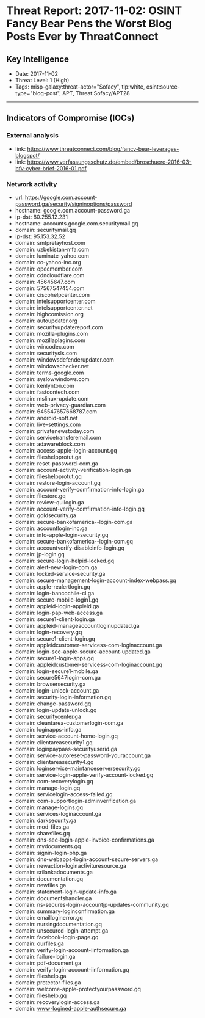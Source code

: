 # Threat Report: 2017-11-02: OSINT Fancy Bear Pens the Worst Blog Posts Ever by ThreatConnect


## Key Intelligence
* Date: 2017-11-02
* Threat Level: 1 (High)
* Tags: misp-galaxy:threat-actor="Sofacy", tlp:white, osint:source-type="blog-post", APT, Threat:Sofacy/APT28

---

## Indicators of Compromise (IOCs)
### External analysis
* link: https://www.threatconnect.com/blog/fancy-bear-leverages-blogspot/
* link: https://www.verfassungsschutz.de/embed/broschuere-2016-03-bfv-cyber-brief-2016-01.pdf

### Network activity
* url: https://google.com.account-password.ga/security/signinoptions/password
* hostname: google.com.account-password.ga
* ip-dst: 80.255.12.231
* hostname: accounts.google.com.securitymail.gq
* domain: securitymail.gq
* ip-dst: 95.153.32.52
* domain: smtprelayhost.com
* domain: uzbekistan-mfa.com
* domain: luminate-yahoo.com
* domain: cc-yahoo-inc.org
* domain: opecmember.com
* domain: cdncloudflare.com
* domain: 45645647.com
* domain: 57567547454.com
* domain: ciscohelpcenter.com
* domain: intelsupportcenter.com
* domain: intelsupportcenter.net
* domain: highcomission.org
* domain: autoupdater.org
* domain: securityupdatereport.com
* domain: mozilla-plugins.com
* domain: mozillaplagins.com
* domain: wincodec.com
* domain: securitysls.com
* domain: windowsdefenderupdater.com
* domain: windowschecker.net
* domain: terms-google.com
* domain: syslowwindows.com
* domain: kenlynton.com
* domain: fastcontech.com
* domain: mslinux-update.com
* domain: web-privacy-guardian.com
* domain: 645547657668787.com
* domain: android-soft.net
* domain: live-settings.com
* domain: privatenewstoday.com
* domain: servicetransferemail.com
* domain: adawareblock.com
* domain: access-apple-login-account.gq
* domain: fileshelpprotut.ga
* domain: reset-password-com.ga
* domain: account-activity-verification-login.ga
* domain: fileshelpprotut.gq
* domain: restore-login-account.gq
* domain: account-verify-comfirmation-info-login.ga
* domain: filestore.gq
* domain: review-quilogin.ga
* domain: account-verify-comfirmation-info-login.gq
* domain: goldsecurity.ga
* domain: secure-bankofamerica--login-com.ga
* domain: accountlogin-inc.ga
* domain: info-apple-login-security.gq
* domain: secure-bankofamerica--login-com.gq
* domain: accountverify-disableinfo-login.gq
* domain: jp-login.gq
* domain: secure-login-helpid-locked.gq
* domain: alert-new-login-com.ga
* domain: locked-service-security.ga
* domain: secure-management-login-account-index-webpass.gq
* domain: apple-realertlogin.gq
* domain: login-bancochile-cl.ga
* domain: secure-mobile-login1.gq
* domain: appleid-login-appleid.ga
* domain: login-pap-web-access.ga
* domain: secure1-client-login.ga
* domain: appleid-manageaccountloginupdated.ga
* domain: login-recovery.gq
* domain: secure1-client-login.gq
* domain: appleidcustomer-servicess-com-loginaccount.ga
* domain: login-sec-apple-secure-account-updated.ga
* domain: secure1-login-apps.gq
* domain: appleidcustomer-servicess-com-loginaccount.gq
* domain: login-secure1-mobile.ga
* domain: secure5647login-com.ga
* domain: browsersecurity.ga
* domain: login-unlock-account.ga
* domain: security-login-information.gq
* domain: change-password.gq
* domain: login-update-unlock.gq
* domain: securitycenter.ga
* domain: cleantarea-customerlogin-com.ga
* domain: loginapps-info.ga
* domain: service-account-home-login.gq
* domain: clientareasecurity1.gq
* domain: loginpaypaas-securityuserid.ga
* domain: service-autoreset-password-youraccount.ga
* domain: clientareasecurity4.gq
* domain: loginservice-maintanceserversecurity.gq
* domain: service-login-apple-verify-account-locked.gq
* domain: com-recoverylogin.gq
* domain: manage-login.gq
* domain: servicelogin-access-failed.gq
* domain: com-supportlogin-adminverification.ga
* domain: manage-logins.gq
* domain: services-loginaccount.ga
* domain: darksecurity.ga
* domain: mod-files.ga
* domain: sharefiles.gq
* domain: dns-sec-login-apple-invoice-confirmations.ga
* domain: mydocuments.gq
* domain: signin-login-php.ga
* domain: dns-webapps-login-account-secure-servers.ga
* domain: newaction-loginactivituresource.ga
* domain: srilankadocuments.ga
* domain: documentation.gq
* domain: newfiles.ga
* domain: statement-login-update-info.ga
* domain: documentshandler.ga
* domain: ns-secures-login-accountjp-updates-community.gq
* domain: summary-loginconfirmation.ga
* domain: emailloginerror.gq
* domain: nursingdocumentation.gq
* domain: unsecured-login-attempt.ga
* domain: facebook-login-page.gq
* domain: ourfiles.ga
* domain: verify-login-account-iinformation.ga
* domain: failure-login.ga
* domain: pdf-document.ga
* domain: verify-login-account-iinformation.gq
* domain: fileshelp.ga
* domain: protector-files.ga
* domain: welcome-apple-protectyourpassword.gq
* domain: fileshelp.gq
* domain: recoverylogin-access.ga
* domain: www-logined-apple-authsecure.ga
